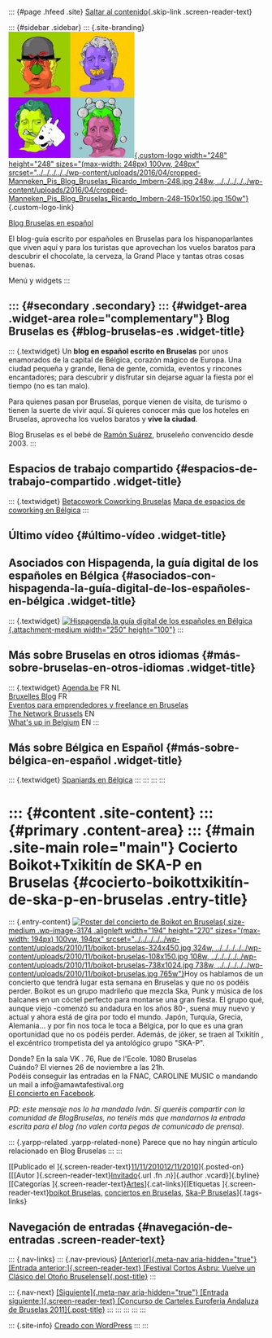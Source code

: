 ::: {#page .hfeed .site}
[Saltar al
contenido](../../../../../index.html?p=3173#content){.skip-link
.screen-reader-text}

::: {#sidebar .sidebar}
::: {.site-branding}
[![](../../../../../wp-content/uploads/2016/04/cropped-Manneken_Pis_Blog_Bruselas_Ricardo_Imbern-248.jpg){.custom-logo
width="248" height="248" sizes="(max-width: 248px) 100vw, 248px"
srcset="../../../../../wp-content/uploads/2016/04/cropped-Manneken_Pis_Blog_Bruselas_Ricardo_Imbern-248.jpg 248w, ../../../../../wp-content/uploads/2016/04/cropped-Manneken_Pis_Blog_Bruselas_Ricardo_Imbern-248-150x150.jpg 150w"}](../../../../../index.html){.custom-logo-link}

[Blog Bruselas en español](../../../../../index.html)

El blog-guía escrito por españoles en Bruselas para los hispanoparlantes
que viven aquí y para los turistas que aprovechan los vuelos baratos
para descubrir el chocolate, la cerveza, la Grand Place y tantas otras
cosas buenas.

Menú y widgets
:::

::: {#secondary .secondary}
::: {#widget-area .widget-area role="complementary"}
Blog Bruselas es {#blog-bruselas-es .widget-title}
----------------

::: {.textwidget}
Un **blog en español escrito en Bruselas** por unos enamorados de la
capital de Bélgica, corazón mágico de Europa. Una ciudad pequeña y
grande, llena de gente, comida, eventos y rincones encantadores; para
descubrir y disfrutar sin dejarse aguar la fiesta por el tiempo (no es
tan malo).

Para quienes pasan por Bruselas, porque vienen de visita, de turismo o
tienen la suerte de vivir aquí. Sí quieres conocer más que los hoteles
en Bruselas, aprovecha los vuelos baratos y **vive la ciudad**.

Blog Bruselas es el bebé de [Ramón Suárez](http://www.ramonsuarez.com),
bruseleño convencido desde 2003.
:::

Espacios de trabajo compartido {#espacios-de-trabajo-compartido .widget-title}
------------------------------

::: {.textwidget}
[Betacowork Coworking Bruselas](http://www.betacowork.com) [Mapa de
espacios de coworking en Bélgica](http://coworkingbelgium.com)
:::

Último vídeo {#último-vídeo .widget-title}
------------

Asociados con Hispagenda, la guía digital de los españoles en Bélgica {#asociados-con-hispagenda-la-guía-digital-de-los-españoles-en-bélgica .widget-title}
---------------------------------------------------------------------

::: {.textwidget}
[![Hispagenda,la guía digital de los españoles en
Bélgica](../../../../../wp-content/uploads/2010/04/Hispagenda-250px.gif "Hispagenda, la guía digital de los españoles en Bélgica"){.attachment-medium
width="250" height="100"}](http://www.hispagenda.com)
:::

Más sobre Bruselas en otros idiomas {#más-sobre-bruselas-en-otros-idiomas .widget-title}
-----------------------------------

::: {.textwidget}
[Agenda.be](http://www.agenda.be) FR NL\
[Bruxelles Blog](http://www.bxlblog.be/) FR\
[Eventos para emprendedores y freelance en
Bruselas](http://www.betacowork.com/events/)\
[The Network
Brussels](http://groups.yahoo.com/group/TheNetworkBrussels/) EN\
[What\'s up in Belgium](http://www.whatsupin.be/) EN
:::

Más sobre Bélgica en Español {#más-sobre-bélgica-en-español .widget-title}
----------------------------

::: {.textwidget}
[Spaniards en Bélgica](http://www.spaniards.es/paises/belgica)
:::
:::
:::
:::

::: {#content .site-content}
::: {#primary .content-area}
::: {#main .site-main role="main"}
Cocierto Boikot+Txikitín de SKA-P en Bruselas {#cocierto-boikottxikitín-de-ska-p-en-bruselas .entry-title}
=============================================

::: {.entry-content}
[![Poster del concierto de Boikot en
Bruselas](../../../../../wp-content/uploads/2010/11/boikot-bruselas-324x450.jpg "Poster del concierto de Boikot en Bruselas"){.size-medium
.wp-image-3174 .alignleft width="194" height="270"
sizes="(max-width: 194px) 100vw, 194px"
srcset="../../../../../wp-content/uploads/2010/11/boikot-bruselas-324x450.jpg 324w, ../../../../../wp-content/uploads/2010/11/boikot-bruselas-108x150.jpg 108w, ../../../../../wp-content/uploads/2010/11/boikot-bruselas-738x1024.jpg 738w, ../../../../../wp-content/uploads/2010/11/boikot-bruselas.jpg 765w"}](../../../../../wp-content/uploads/2010/11/boikot-bruselas.jpg)Hoy
os hablamos de un concierto que tendrá lugar esta semana en Bruselas y
que no os podéis perder. Boikot es un grupo madrileño que mezcla Ska,
Punk y música de los balcanes en un cóctel perfecto para montarse una
gran fiesta. El grupo qué, aunque viejo -comenzó su andadura en los años
80-, suena muy nuevo y actual y ahora está de gira por todo el mundo.
Japón, Turquía, Grecia, Alemania... y por fin nos toca le toca a
Bélgica, por lo que es una gran oportunidad que no os podéis perder.
Además, de jóker, se traen al Txikitín , el excéntrico trompetista del
ya antológico grupo "SKA-P".

Donde? En la sala VK . 76, Rue de l'Ecole. 1080 Bruselas\
Cuándo? El viernes 26 de noviembre a las 21h.\
Podéis conseguir las entradas en la FNAC, CAROLINE MUSIC o mandando un
mail a info\@amawtafestival.org\
[El concierto en
Facebook](http://www.facebook.com/home.php?#!/event.php?eid=114466261950823).

*PD: este mensaje nos lo ha mandado Iván. Si queréis compartir con la
comunidad de BlogBruselas, no tenéis más que mandarnos la entrada
escrita para el blog (no valen corta pegas de comunicado de prensa).*

::: {.yarpp-related .yarpp-related-none}
Parece que no hay ningún artículo relacionado en Blog Bruselas
:::
:::

[[Publicado el
]{.screen-reader-text}[11/11/201012/11/2010](../../../../../index.html?p=3173)]{.posted-on}[[[Autor
]{.screen-reader-text}[Invitado](../../../../author/invitado/index.html){.url
.fn .n}]{.author .vcard}]{.byline}[[Categorías
]{.screen-reader-text}[Artes](../../../../category/artes/index.html)]{.cat-links}[[Etiquetas
]{.screen-reader-text}[boikot
Bruselas](../../../../tag/boikot-bruselas/index.html), [conciertos en
Bruselas](../../../../tag/conciertos-en-bruselas/index.html), [Ska-P
Bruselas](../../../../tag/ska-p-bruselas/index.html)]{.tags-links}

Navegación de entradas {#navegación-de-entradas .screen-reader-text}
----------------------

::: {.nav-links}
::: {.nav-previous}
[[Anterior]{.meta-nav aria-hidden="true"} [Entrada
anterior:]{.screen-reader-text} [Festival Cortos Asbru: Vuelve un
Clásico del Otoño
Bruselense]{.post-title}](../../../../../index.html?p=3161)
:::

::: {.nav-next}
[[Siguiente]{.meta-nav aria-hidden="true"} [Entrada
siguiente:]{.screen-reader-text} [Concurso de Carteles Euroferia
Andaluza de Bruselas
2011]{.post-title}](../../../../../index.html?p=3178)
:::
:::
:::
:::
:::

::: {.site-info}
[Creado con WordPress](https://es.wordpress.org/)
:::
:::
